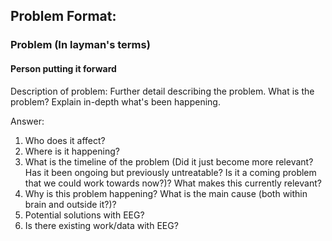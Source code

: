 ## Problem Format:

### Problem (In layman's terms)
#### Person putting it forward

Description of problem: Further detail describing the problem. What is the problem? Explain in-depth what's been happening.

Answer:
1. Who does it affect?
2. Where is it happening?
3. What is the timeline of the problem (Did it just become more relevant? Has it been ongoing but previously untreatable? Is it a coming problem that we could work towards now?)? What makes this currently relevant?
4. Why is this problem happening? What is the main cause (both within brain and outside it?)?
5. Potential solutions with EEG?
6. Is there existing work/data with EEG?